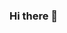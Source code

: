### Hi there 👋

<!--
**JahnaviPatel84/JahnaviPatel84** is a ✨ _special_ ✨ repository because its `README.md` (this file) appears on your GitHub profile.


- 🔭 I’m currently an undergard at Adani Institute of Infrastructure Engineering.
- 🌱 I’m self taught programmer.
- 👀 I'm interest in Data Science.
- ⚡ Fun fact: I love to paint and read books.
-->
